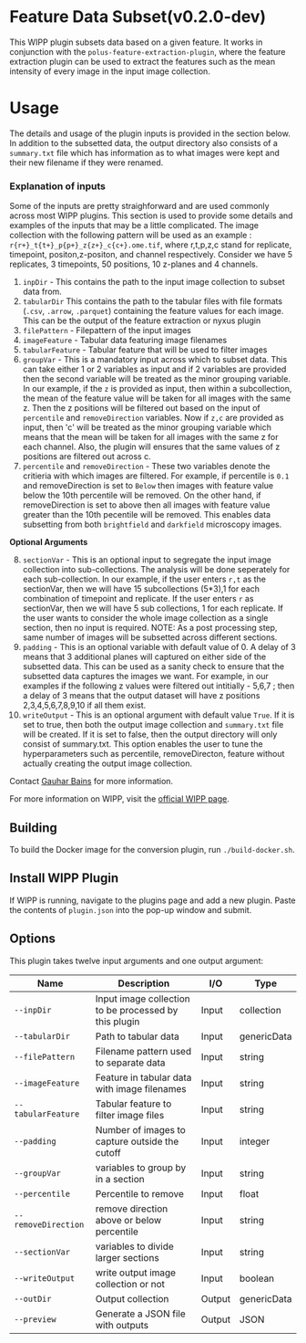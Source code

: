 # Feature Data Subset(v0.2.0-dev)

This WIPP plugin subsets data based on a given feature. It works in conjunction with the `polus-feature-extraction-plugin`, where the feature extraction plugin can be used to extract the features such as the mean intensity of every image in the input image collection.

# Usage
The details and usage of the plugin inputs is provided in the section below. In addition to the subsetted data, the output directory also consists of a `summary.txt` file which has information as to what images were kept and their new filename if they were renamed.

### Explanation of inputs
Some of the inputs are pretty straighforward and are used commonly across most WIPP plugins. This section is used to provide some details and examples of the inputs that may be a little complicated. The image collection with the following pattern will be used as an example : `r{r+}_t{t+}_p{p+}_z{z+}_c{c+}.ome.tif`, where r,t,p,z,c stand for replicate, timepoint, positon,z-positon, and channel respectively. Consider we have 5 replicates, 3 timepoints, 50 positions, 10 z-planes and 4 channels.

1. `inpDir` - This contains the path to the input image collection to subset data from.
2. `tabularDir` This contains the path to the tabular files with file formats (`.csv`, `.arrow`, `.parquet`) containing the feature values for each image. This can be the output of the feature extraction or nyxus plugin
3. `filePattern` - Filepattern of the input images
4. `imageFeature` - Tabular data featuring image filenames
5. `tabularFeature` - Tabular feature that will be used to filter images
6. `groupVar` - This is a mandatory input across which to subset data. This can take either 1 or 2 variables as input and if 2 variables are provided then the second variable will be treated as the minor grouping variable. In our example, if the `z` is provided as input, then within a subcollection, the mean of the feature value will be taken for all images with the same z. Then the z positions will be filtered out based on the input of `percentile` and `removeDirection` variables. Now if `z,c` are provided as input, then 'c' will be treated as the minor grouping variable which means that the mean will be taken for all images with the same z for each channel. Also, the plugin will ensures that the same values of z positions are filtered out across c.
7. `percentile` and `removeDirection` - These two variables denote the critieria with which images are filtered. For example, if percentile is `0.1` and removeDirection is set to `Below` then images with feature value below the 10th percentile will be removed. On the other hand, if removeDirection is set to above then all images with feature value greater than the 10th pecentile will be removed. This enables data subsetting from both `brightfield` and `darkfield` microscopy images.

 **Optional Arguments**

8. `sectionVar` -  This is an optional input to segregate the input image collection into sub-collections. The analysis will be done seperately for each sub-collection. In our example, if the user enters `r,t` as the sectionVar, then we will have 15 subcollections (5*3),1 for each combination of timepoint and replicate. If the user enters `r` as sectionVar, then we will have 5 sub collections, 1 for each replicate. If the user wants to consider the whole image collection as a single section, then no input is required. NOTE: As a post processing step, same number of images will be subsetted across different sections.
9. `padding` - This is an optional variable with default value of 0. A delay of 3 means that 3 additional planes will captured on either side of the subsetted data. This can be used as a sanity check to ensure that the subsetted data captures the images we want.  For example, in our examples if the following z values were filtered out intitially - 5,6,7 ; then a delay of 3 means that the output dataset will have z positions 2,3,4,5,6,7,8,9,10 if all them exist.
10. `writeOutput` - This is an optional argument with default value `True`. If it is set to true, then both the output image collection and `summary.txt` file will be created. If it is set to false, then the output directory will only consist of summary.txt. This option enables the user to tune the hyperparameters such as percentile, removeDirecton, feature without actually creating the output image collection.



Contact [Gauhar Bains](mailto:gauhar.bains@labshare.org) for more information.

For more information on WIPP, visit the [official WIPP page](https://isg.nist.gov/deepzoomweb/software/wipp).

## Building

To build the Docker image for the conversion plugin, run
`./build-docker.sh`.

## Install WIPP Plugin

If WIPP is running, navigate to the plugins page and add a new plugin. Paste the contents of `plugin.json` into the pop-up window and submit.

## Options

This plugin takes twelve input arguments and one output argument:

| Name                | Description                                           | I/O    | Type          |
| ------------------- | ----------------------------------------------------- | ------ | ------------- |
| `--inpDir`          | Input image collection to be processed by this plugin | Input  | collection    |
| `--tabularDir`      | Path to tabular data                                  | Input  | genericData   |
| `--filePattern`     | Filename pattern used to separate data                | Input  | string        |
| `--imageFeature`    | Feature in tabular data with image filenames          | Input  | string        |
| `--tabularFeature`  | Tabular feature to filter image files                 | Input  | string        |
| `--padding`         | Number of images to capture outside the cutoff        | Input  | integer       |
| `--groupVar`        | variables to group by in a section                    | Input  | string        |
| `--percentile`      | Percentile to remove                                  | Input  | float         |
| `--removeDirection` | remove direction above or below percentile            | Input  | string        |
| `--sectionVar`      | variables to divide larger sections                   | Input  | string        |
| `--writeOutput`     | write output image collection or not                  | Input  | boolean       |
| `--outDir`          | Output collection                                     | Output | genericData   |
| `--preview`         | Generate a JSON file with outputs                     | Output | JSON          |
